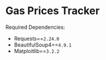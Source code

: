 # Gas Prices Tracker

Required Dependencies:
 - Requests==`2.24.0`
 - BeautifulSoup4==`4.9.1`
 - Matploitlib==`3.2.2`

